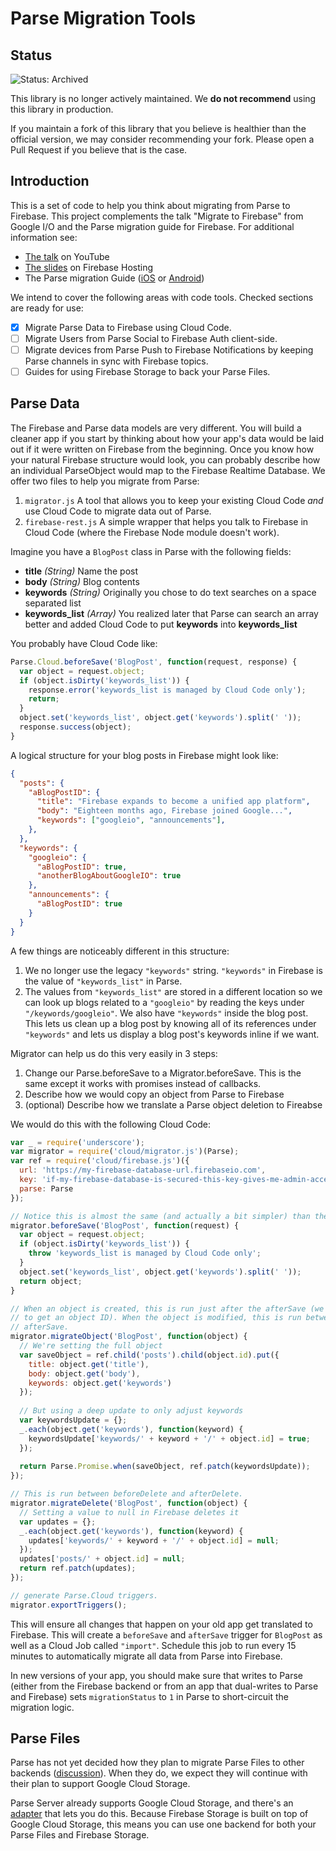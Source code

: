 # Parse Migration Tools

## Status

![Status: Archived](https://img.shields.io/badge/Status-Archived-red)

This library is no longer actively maintained. We **do not recommend** using this library in production.

If you maintain a fork of this library that you believe is healthier than the official version, we may consider recommending your fork.  Please open a Pull Request if you believe that is the case.

## Introduction

This is a set of code to help you think about migrating from Parse to Firebase.
This project complements the talk "Migrate to Firebase" from Google I/O and the Parse migration guide for Firebase. For additional information see:

* [The talk](https://www.youtube.com/watch?v=RWM9J6Mvu-4) on YouTube
* [The slides](https://migrateto.firebaseapp.io) on Firebase Hosting
* The Parse migration Guide ([iOS](https://firebase.google.com/support/guides/parse-ios) or [Android](https://firebase.google.com/support/guides/parse-android))

We intend to cover the following areas with code tools. Checked sections are ready for use:

- [x] Migrate Parse Data to Firebase using Cloud Code.
- [ ] Migrate Users from Parse Social to Firebase Auth client-side.
- [ ] Migrate devices from Parse Push to Firebase Notifications by keeping Parse channels in sync with Firebase topics.
- [ ] Guides for using Firebase Storage to back your Parse Files.

## Parse Data

The Firebase and Parse data models are very different. You will build
a cleaner app if you start by thinking about how your app's data would be laid
out if it were written on Firebase from the beginning. Once you know how your
natural Firebase structure would look, you can probably describe how an
individual ParseObject would map to the Firebase Realtime
Database. We offer two files to help you migrate from Parse:

 1. `migrator.js` A tool that allows you to keep your existing Cloud Code *and* use Cloud Code to migrate data out of Parse.
 2. `firebase-rest.js` A simple wrapper that helps you talk to Firebase in Cloud Code (where the Firebase Node module doesn't work).
 
Imagine you have a `BlogPost` class in Parse with the following fields:

* **title** *(String)* Name the post
* **body** *(String)* Blog contents
* **keywords** *(String)* Originally you chose to do text searches on a space separated list
* **keywords_list** *(Array)* You realized later that Parse can search an array better and added Cloud Code to put **keywords** into **keywords_list**

You probably have Cloud Code like:

```js
Parse.Cloud.beforeSave('BlogPost', function(request, response) {
  var object = request.object;
  if (object.isDirty('keywords_list')) {
    response.error('keywords_list is managed by Cloud Code only');
    return;
  }
  object.set('keywords_list', object.get('keywords').split(' '));
  response.success(object);
}
```

A logical structure for your blog posts in Firebase might look like:

```json
{
  "posts": {
    "aBlogPostID": {
      "title": "Firebase expands to become a unified app platform",
      "body": "Eighteen months ago, Firebase joined Google...",
      "keywords": ["googleio", "announcements"],
    },
  },
  "keywords": {
    "googleio": {
      "aBlogPostID": true,
      "anotherBlogAboutGoogleIO": true
    },
    "announcements": {
      "aBlogPostID": true
    }
  }
}
```

A few things are noticeably different in this structure:

1. We no longer use the legacy `"keywords"` string. `"keywords"` in Firebase is the value of `"keywords_list"` in Parse.
2. The values from `"keywords_list"` are stored in a different location so we can look up blogs related to a `"googleio"` by reading the keys under `"/keywords/googleio"`. We also have `"keywords"` inside the blog post. This lets us clean up a blog post by knowing all of its references under `"keywords"` and lets us display a blog post's keywords inline if we want.

Migrator can help us do this very easily in 3 steps:

1. Change our Parse.beforeSave to a Migrator.beforeSave. This is the same except it works with promises instead of callbacks.
2. Describe how we would copy an object from Parse to Firebase
3. (optional) Describe how we translate a Parse object deletion to Fireabse

We would do this with the following Cloud Code:

```js
var _ = require('underscore');
var migrator = require('cloud/migrator.js')(Parse);
var ref = require('cloud/firebase.js')({
  url: 'https://my-firebase-database-url.firebaseio.com',
  key: 'if-my-firebase-database-is-secured-this-key-gives-me-admin-access',
  parse: Parse
});

// Notice this is almost the same (and actually a bit simpler) than the original beforeSave
migrator.beforeSave('BlogPost', function(request) {
  var object = request.object;
  if (object.isDirty('keywords_list')) {
    throw 'keywords_list is managed by Cloud Code only';
  }
  object.set('keywords_list', object.get('keywords').split(' '));
  return object;
}

// When an object is created, this is run just after the afterSave (we need a second pass
// to get an object ID). When the object is modified, this is run between beforeSave and
// afterSave.
migrator.migrateObject('BlogPost', function(object) {
  // We're setting the full object
  var saveObject = ref.child('posts').child(object.id).put({
    title: object.get('title'),
    body: object.get('body'),
    keywords: object.get('keywords')
  });
  
  // But using a deep update to only adjust keywords
  var keywordsUpdate = {};
  _.each(object.get('keywords'), function(keyword) {
    keywordsUpdate['keywords/' + keyword + '/' + object.id] = true;
  });
  
  return Parse.Promise.when(saveObject, ref.patch(keywordsUpdate));
});

// This is run between beforeDelete and afterDelete.
migrator.migrateDelete('BlogPost', function(object) {
  // Setting a value to null in Firebase deletes it
  var updates = {};
  _.each(object.get('keywords'), function(keyword) {
    updates['keywords/' + keyword + '/' + object.id] = null;
  });
  updates['posts/' + object.id] = null;
  return ref.patch(updates);
});

// generate Parse.Cloud triggers.
migrator.exportTriggers();
```

This will ensure all changes that happen on your old app get translated to Firebase.
This will create a `beforeSave` and `afterSave` trigger for `BlogPost` as well as a Cloud Job
called `"import"`. Schedule this job to run every 15 minutes to automatically migrate all
data from Parse into Firebase.

In new versions of your app, you should make sure that writes to Parse (either from the Firebase
backend or from an app that dual-writes to Parse and Firebase) sets `migrationStatus` to `1` in
Parse to short-circuit the migration logic.

## Parse Files

Parse has not yet decided how they plan to migrate Parse Files to other
backends
([discussion](https://github.com/ParsePlatform/parse-server/wiki/Configuring-File-Adapters
)). When they do, we expect they will continue with their plan to
support Google Cloud Storage.

Parse Server already supports Google Cloud Storage, and there's an
[adapter](https://www.npmjs.com/package/parse-server-gcs-adapter) that lets you do this.
Because Firebase Storage is built on top of Google Cloud Storage, this
means you can use one backend for both your Parse Files and Firebase
Storage.
